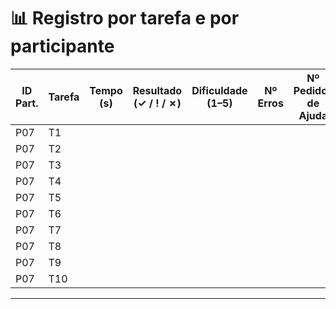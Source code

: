 # 📊 Registro por tarefa e por participante

| ID Part. | Tarefa | Tempo (s) | Resultado (✓ / ! / ✗) | Dificuldade (1–5) | Nº Erros | Nº Pedidos de Ajuda | Observações |
|----------|--------|-----------|------------------------|-------------------|----------|---------------------|-------------|
| P07      | T1     |           |                        |                   |          |                     |             |
| P07      | T2     |           |                        |                   |          |                     |             |
| P07      | T3     |           |                        |                   |          |                     |             |
| P07      | T4     |           |                        |                   |          |                     |             |
| P07      | T5     |           |                        |                   |          |                     |             |
| P07      | T6     |           |                        |                   |          |                     |             |
| P07      | T7     |           |                        |                   |          |                     |             |
| P07      | T8     |           |                        |                   |          |                     |             |
| P07      | T9     |           |                        |                   |          |                     |             |
| P07      | T10    |           |                        |                   |          |                     |             |

---

